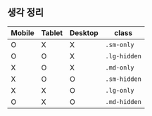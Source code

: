 ## 생각 정리

| Mobile | Tablet | Desktop | class        |
| ------ | ------ | ------- | ------------ |
| O      | X      | X       | `.sm-only`   |
| O      | O      | X       | `.lg-hidden` |
| X      | O      | X       | `.md-only`   |
| X      | O      | O       | `.sm-hidden` |
| X      | X      | O       | `.lg-only`   |
| O      | X      | O       | `.md-hidden` |
